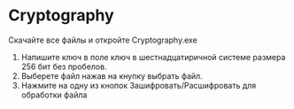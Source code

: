 # Cryptography
Скачайте все файлы и откройте Cryptography.exe

1. Напишите ключ в поле ключ в шестнадцатиричной системе размера 256 бит без пробелов.
2. Выберете файл нажав на кнупку выбрать файл.
3. Нажмите на одну из кнопок Зашифровать/Расшифровать для обработки файла
